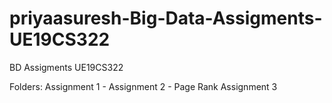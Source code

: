 # priyaasuresh-Big-Data-Assigments-UE19CS322
BD Assigments UE19CS322 

Folders:
Assignment 1 - 
Assignment 2 - Page Rank
Assignment 3
